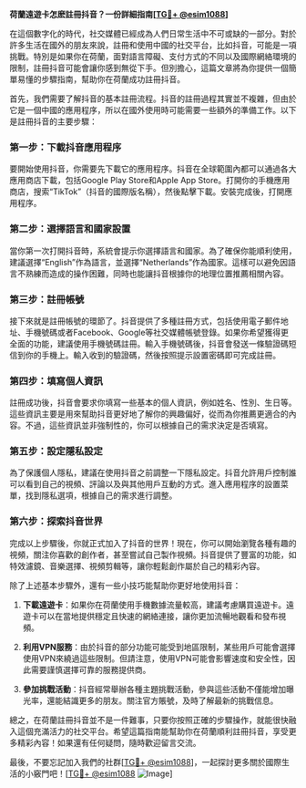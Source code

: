 **荷蘭遠遊卡怎麽註冊抖音？一份詳細指南[[TG💪+ @esim1088](https://t.me/s/esim1088)]**

在這個數字化的時代，社交媒體已經成為人們日常生活中不可或缺的一部分。對於許多生活在國外的朋友來說，註冊和使用中國的社交平台，比如抖音，可能是一項挑戰。特別是如果你在荷蘭，面對語言障礙、支付方式的不同以及國際網絡環境的限制，註冊抖音可能會讓你感到無從下手。但別擔心，這篇文章將為你提供一個簡單易懂的步驟指南，幫助你在荷蘭成功註冊抖音。

首先，我們需要了解抖音的基本註冊流程。抖音的註冊過程其實並不複雜，但由於它是一個中國的應用程序，所以在國外使用時可能需要一些額外的準備工作。以下是註冊抖音的主要步驟：

### 第一步：下載抖音應用程序

要開始使用抖音，你需要先下載它的應用程序。抖音在全球範圍內都可以通過各大應用商店下載，包括Google Play Store和Apple App Store。打開你的手機應用商店，搜索“TikTok”（抖音的國際版名稱），然後點擊下載。安裝完成後，打開應用程序。

### 第二步：選擇語言和國家設置

當你第一次打開抖音時，系統會提示你選擇語言和國家。為了確保你能順利使用，建議選擇“English”作為語言，並選擇“Netherlands”作為國家。這樣可以避免因語言不熟練而造成的操作困難，同時也能讓抖音根據你的地理位置推薦相關內容。

### 第三步：註冊帳號

接下來就是註冊帳號的環節了。抖音提供了多種註冊方式，包括使用電子郵件地址、手機號碼或者Facebook、Google等社交媒體帳號登錄。如果你希望獲得更全面的功能，建議使用手機號碼註冊。輸入手機號碼後，抖音會發送一條驗證碼短信到你的手機上。輸入收到的驗證碼，然後按照提示設置密碼即可完成註冊。

### 第四步：填寫個人資訊

註冊成功後，抖音會要求你填寫一些基本的個人資訊，例如姓名、性別、生日等。這些資訊主要是用來幫助抖音更好地了解你的興趣偏好，從而為你推薦更適合的內容。不過，這些資訊並非強制性的，你可以根據自己的需求決定是否填寫。

### 第五步：設定隱私設定

為了保護個人隱私，建議在使用抖音之前調整一下隱私設定。抖音允許用戶控制誰可以看到自己的視頻、評論以及與其他用戶互動的方式。進入應用程序的設置菜單，找到隱私選項，根據自己的需求進行調整。

### 第六步：探索抖音世界

完成以上步驟後，你就正式加入了抖音的世界！現在，你可以開始瀏覽各種有趣的視頻，關注你喜歡的創作者，甚至嘗試自己製作視頻。抖音提供了豐富的功能，如特效濾鏡、音樂選擇、視頻剪輯等，讓你輕鬆創作屬於自己的精彩內容。

除了上述基本步驟外，還有一些小技巧能幫助你更好地使用抖音：

1. **下載遠遊卡**：如果你在荷蘭使用手機數據流量較高，建議考慮購買遠遊卡。遠遊卡可以在當地提供穩定且快速的網絡連接，讓你更加流暢地觀看和發布視頻。
   
2. **利用VPN服務**：由於抖音的部分功能可能受到地區限制，某些用戶可能會選擇使用VPN來繞過這些限制。但請注意，使用VPN可能會影響速度和安全性，因此需要謹慎選擇可靠的服務提供商。

3. **參加挑戰活動**：抖音經常舉辦各種主題挑戰活動，參與這些活動不僅能增加曝光率，還能結識更多的朋友。關注官方賬號，及時了解最新的挑戰信息。

總之，在荷蘭註冊抖音並不是一件難事，只要你按照正確的步驟操作，就能很快融入這個充滿活力的社交平台。希望這篇指南能幫助你在荷蘭順利註冊抖音，享受更多精彩內容！如果還有任何疑問，隨時歡迎留言交流。

最後，不要忘記加入我們的社群[[TG💪+ @esim1088](https://t.me/s/esim1088)]，一起探討更多關於國際生活的小竅門吧！[[TG💪+ @esim1088](https://t.me/s/esim1088) ![Image](https://i.postimg.cc/4NQfJmqS/Snipaste-2025-05-13-00-14-12.png)]